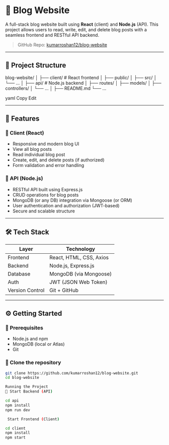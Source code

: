 # 📝 Blog Website

A full-stack blog website built using **React** (client) and **Node.js** (API). This project allows users to read, write, edit, and delete blog posts with a seamless frontend and RESTful API backend.

> GitHub Repo: [kumarroshan12/blog-website](https://github.com/kumarroshan12/blog-website)

---

## 📁 Project Structure

blog-website/
│
├── client/ # React frontend
│ ├── public/
│ ├── src/
│ └── ...
│
├── api/ # Node.js backend
│ ├── routes/
│ ├── models/
│ ├── controllers/
│ └── ...
│
├── README.md
└── ...

yaml
Copy
Edit

---

## 🚀 Features

### 🔹 Client (React)
- Responsive and modern blog UI
- View all blog posts
- Read individual blog post
- Create, edit, and delete posts (if authorized)
- Form validation and error handling

### 🔹 API (Node.js)
- RESTful API built using Express.js
- CRUD operations for blog posts
- MongoDB (or any DB) integration via Mongoose (or ORM)
- User authentication and authorization (JWT-based)
- Secure and scalable structure

---

## 🛠 Tech Stack

| Layer   | Technology           |
|---------|----------------------|
| Frontend | React, HTML, CSS, Axios |
| Backend  | Node.js, Express.js |
| Database | MongoDB (via Mongoose) |
| Auth     | JWT (JSON Web Token) |
| Version Control | Git + GitHub |

---

## ⚙️ Getting Started

### 📌 Prerequisites
- Node.js and npm
- MongoDB (local or Atlas)
- Git

### 🧪 Clone the repository

```bash
git clone https://github.com/kumarroshan12/blog-website.git
cd blog-website

Running the Project
🚩 Start Backend (API)

cd api
npm install
npm run dev

 Start Frontend (Client)

cd client
npm install
npm start
